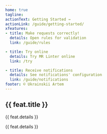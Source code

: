 ```yaml
---
home: true
tagline: 
actionText: Getting Started →
actionLink: /guide/getting-started/
xfeatures:
- title: Make requests correctly!
  details: Open rules for validation
  link: /guide/rules

- title: Try online
  details: Try MR Linter online
  link: /try

- title: Receive notifications
  details: See notifications' configuration
  link: /guide/notifications
footer: © Ukrainskii Artem
---
```


<div class="features">
  <div class="feature" v-for="feat in $page.frontmatter.xfeatures">
    <h2>{{ feat.title }}</h2>
    <p v-if="feat.link.length > 0">
      <router-link v-bind:to="feat.link">
        {{ feat.details }}
      </router-link>
    </p>
    <p v-else>{{ feat.details }}</p>
  </div>
</div>
